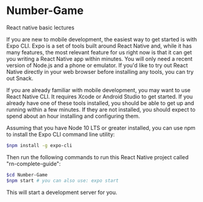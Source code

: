 # Number-Game
React native basic lectures 

If you are new to mobile development, the easiest way to get started is with Expo CLI. Expo is a set of tools built around React Native and, while it has many features, the most relevant feature for us right now is that it can get you writing a React Native app within minutes. You will only need a recent version of Node.js and a phone or emulator. If you'd like to try out React Native directly in your web browser before installing any tools, you can try out Snack.

If you are already familiar with mobile development, you may want to use React Native CLI. It requires Xcode or Android Studio to get started. If you already have one of these tools installed, you should be able to get up and running within a few minutes. If they are not installed, you should expect to spend about an hour installing and configuring them.

Assuming that you have Node 10 LTS or greater installed, you can use npm to install the Expo CLI command line utility:

```bash
$npm install -g expo-cli
```

Then run the following commands to run this React Native project called "rn-complete-guide":

```bash
$cd Number-Game
$npm start # you can also use: expo start
```

This will start a development server for you.

